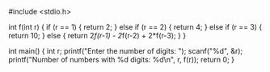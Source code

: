#include <stdio.h>

int f(int r) {
    if (r == 1) {
        return 2;
    } else if (r == 2) {
        return 4;
    } else if (r == 3) {
        return 10;
    } else {
        return 2*f(r-1) - 2*f(r-2) + 2*f(r-3);
    }
}

int main() {
    int r;
    printf("Enter the number of digits: ");
    scanf("%d", &r);
    printf("Number of numbers with %d digits: %d\n", r, f(r));
    return 0;
}
